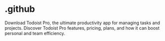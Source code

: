 # .github
Download Todoist Pro, the ultimate productivity app for managing tasks and projects. Discover Todoist Pro features, pricing, plans, and how it can boost personal and team efficiency.
